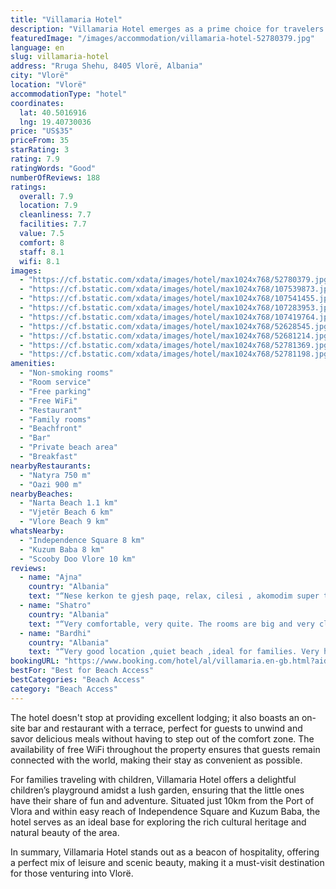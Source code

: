```yaml
---
title: "Villamaria Hotel"
description: "Villamaria Hotel emerges as a prime choice for travelers seeking a blend of comfort and convenience with its beachfront location in Vlorë."
featuredImage: "/images/accommodation/villamaria-hotel-52780379.jpg"
language: en
slug: villamaria-hotel
address: "Rruga Shehu, 8405 Vlorë, Albania"
city: "Vlorë"
location: "Vlorë"
accommodationType: "hotel"
coordinates:
  lat: 40.5016916
  lng: 19.40730036
price: "US$35"
priceFrom: 35
starRating: 3
rating: 7.9
ratingWords: "Good"
numberOfReviews: 188
ratings:
  overall: 7.9
  location: 7.9
  cleanliness: 7.7
  facilities: 7.7
  value: 7.5
  comfort: 8
  staff: 8.1
  wifi: 8.1
images:
  - "https://cf.bstatic.com/xdata/images/hotel/max1024x768/52780379.jpg?k=10584afcb534447253f4d454138b1f6fa73539bc1ec9dd2c3a88b0bbd1dfa436&o=&hp=1"
  - "https://cf.bstatic.com/xdata/images/hotel/max1024x768/107539873.jpg?k=353e47324c72c5d8b10e91bc31a251989d83f11fddb680fa02976e82291e61d7&o=&hp=1"
  - "https://cf.bstatic.com/xdata/images/hotel/max1024x768/107541455.jpg?k=8d3292f3c8b7a97887c17c1a4f5081ae3c27f5a54983274160f3bcb20a526f03&o=&hp=1"
  - "https://cf.bstatic.com/xdata/images/hotel/max1024x768/107283953.jpg?k=324ec3ba6b11229dec861e0200c63004ceaf45df9b25a83fb7bf3535a5e82797&o=&hp=1"
  - "https://cf.bstatic.com/xdata/images/hotel/max1024x768/107419764.jpg?k=9fa47d496f9e4049a93fb2b3d8a2620f64e414e01ad2a3655d3bb9ca13c1f4cb&o=&hp=1"
  - "https://cf.bstatic.com/xdata/images/hotel/max1024x768/52628545.jpg?k=906092d28826bb1981219cad3e3a24a289edf7fd34f893227fdabf13e9862ebf&o=&hp=1"
  - "https://cf.bstatic.com/xdata/images/hotel/max1024x768/52681214.jpg?k=9c54896d13c92d143156613b411d933db050708ef8ffce3fca4065e6694d2eac&o=&hp=1"
  - "https://cf.bstatic.com/xdata/images/hotel/max1024x768/52781369.jpg?k=fb0ac269b5de99db22c9d80bc79b849d96c1ef965dfe3878cb3ce41734c94128&o=&hp=1"
  - "https://cf.bstatic.com/xdata/images/hotel/max1024x768/52781198.jpg?k=45db51dd99c6e2f4dd51de7f3f346aa47b34f895f9dbea1ffa48d48bf96dffea&o=&hp=1"
amenities:
  - "Non-smoking rooms"
  - "Room service"
  - "Free parking"
  - "Free WiFi"
  - "Restaurant"
  - "Family rooms"
  - "Beachfront"
  - "Bar"
  - "Private beach area"
  - "Breakfast"
nearbyRestaurants:
  - "Natyra 750 m"
  - "Oazi 900 m"
nearbyBeaches:
  - "Narta Beach 1.1 km"
  - "Vjetër Beach 6 km"
  - "Vlore Beach 9 km"
whatsNearby:
  - "Independence Square 8 km"
  - "Kuzum Baba 8 km"
  - "Scooby Doo Vlore 10 km"
reviews:
  - name: "Ajna"
    country: "Albania"
    text: "“Nese kerkon te gjesh paqe, relax, cilesi , akomodim super te rehatshem , ne dhoma shume te medha dhe komode , me pastertine dhe sherbimin maksimal , une do ju zgjidhja perseri juve ne veren qe vjen . Mezi pres te rikthehem perseri dhe ju...”"
  - name: "Shatro"
    country: "Albania"
    text: "“Very comfortable, very quite. The rooms are big and very clean, the staf was very kind, the breakfast was excellent! I really enjoyed very very much ! Hope to came back again as soon as i can ! Thank You all the staf ! 🌟🌟🌟🌟🌟”"
  - name: "Bardhi"
    country: "Albania"
    text: "“Very good location ,quiet beach ,ideal for families. Very hospitable staff members and nice room.”"
bookingURL: "https://www.booking.com/hotel/al/villamaria.en-gb.html?aid=8035640"
bestFor: "Best for Beach Access"
bestCategories: "Beach Access"
category: "Beach Access"
---
```


The hotel doesn't stop at providing excellent lodging; it also boasts an on-site bar and restaurant with a terrace, perfect for guests to unwind and savor delicious meals without having to step out of the comfort zone. The availability of free WiFi throughout the property ensures that guests remain connected with the world, making their stay as convenient as possible.

For families traveling with children, Villamaria Hotel offers a delightful children’s playground amidst a lush garden, ensuring that the little ones have their share of fun and adventure. Situated just 10km from the Port of Vlora and within easy reach of Independence Square and Kuzum Baba, the hotel serves as an ideal base for exploring the rich cultural heritage and natural beauty of the area.

In summary, Villamaria Hotel stands out as a beacon of hospitality, offering a perfect mix of leisure and scenic beauty, making it a must-visit destination for those venturing into Vlorë.